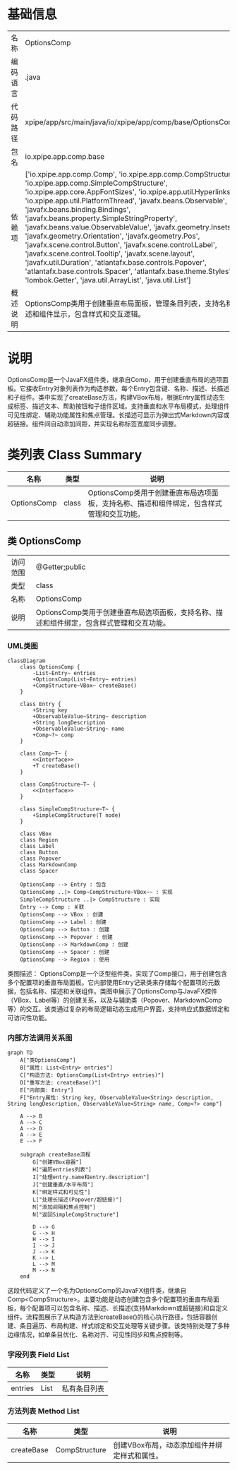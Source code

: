 # 基础信息

|      |      |
|------|------|
| 名称 | OptionsComp |
| 编码语言 | .java |
| 代码路径 | xpipe/app/src/main/java/io/xpipe/app/comp/base/OptionsComp.java |
| 包名 | io.xpipe.app.comp.base |
| 依赖项 | ['io.xpipe.app.comp.Comp', 'io.xpipe.app.comp.CompStructure', 'io.xpipe.app.comp.SimpleCompStructure', 'io.xpipe.app.core.AppFontSizes', 'io.xpipe.app.util.Hyperlinks', 'io.xpipe.app.util.PlatformThread', 'javafx.beans.Observable', 'javafx.beans.binding.Bindings', 'javafx.beans.property.SimpleStringProperty', 'javafx.beans.value.ObservableValue', 'javafx.geometry.Insets', 'javafx.geometry.Orientation', 'javafx.geometry.Pos', 'javafx.scene.control.Button', 'javafx.scene.control.Label', 'javafx.scene.control.Tooltip', 'javafx.scene.layout', 'javafx.util.Duration', 'atlantafx.base.controls.Popover', 'atlantafx.base.controls.Spacer', 'atlantafx.base.theme.Styles', 'lombok.Getter', 'java.util.ArrayList', 'java.util.List'] |
| 概述说明 | OptionsComp类用于创建垂直布局面板，管理条目列表，支持名称、描述和组件显示，包含样式和交互逻辑。 |

# 说明

OptionsComp是一个JavaFX组件类，继承自Comp，用于创建垂直布局的选项面板。它接收Entry对象列表作为构造参数，每个Entry包含键、名称、描述、长描述和子组件。类中实现了createBase方法，构建VBox布局，根据Entry属性动态生成标签、描述文本、帮助按钮和子组件区域。支持垂直和水平布局模式，处理组件可见性绑定、辅助功能属性和焦点管理。长描述可显示为弹出式Markdown内容或超链接。组件间自动添加间距，并实现名称标签宽度同步调整。

# 类列表 Class Summary

| 名称   | 类型  | 说明 |
|-------|------|-------------|
| OptionsComp | class | OptionsComp类用于创建垂直布局选项面板，支持名称、描述和组件绑定，包含样式管理和交互功能。 |



## 类 OptionsComp

|      |      |
|------|------|
| 访问范围 | @Getter;public |
| 类型 | class |
| 名称 | OptionsComp |
| 说明 | OptionsComp类用于创建垂直布局选项面板，支持名称、描述和组件绑定，包含样式管理和交互功能。 |


### UML类图

```mermaid
classDiagram
    class OptionsComp {
        -List~Entry~ entries
        +OptionsComp(List~Entry~ entries)
        +CompStructure~VBox~ createBase()
    }

    class Entry {
        +String key
        +ObservableValue~String~ description
        +String longDescription
        +ObservableValue~String~ name
        +Comp~?~ comp
    }

    class Comp~T~ {
        <<Interface>>
        +T createBase()
    }

    class CompStructure~T~ {
        <<Interface>>
    }

    class SimpleCompStructure~T~ {
        +SimpleCompStructure(T node)
    }

    class VBox
    class Region
    class Label
    class Button
    class Popover
    class MarkdownComp
    class Spacer

    OptionsComp --> Entry : 包含
    OptionsComp ..|> Comp~CompStructure~VBox~~ : 实现
    SimpleCompStructure ..|> CompStructure : 实现
    Entry --> Comp : 关联
    OptionsComp --> VBox : 创建
    OptionsComp --> Label : 创建
    OptionsComp --> Button : 创建
    OptionsComp --> Popover : 创建
    OptionsComp --> MarkdownComp : 创建
    OptionsComp --> Spacer : 创建
    OptionsComp --> Region : 使用
```

类图描述：
OptionsComp是一个泛型组件类，实现了Comp接口，用于创建包含多个配置项的垂直布局面板。它内部使用Entry记录类来存储每个配置项的元数据，包括名称、描述和关联组件。类图中展示了OptionsComp与JavaFX控件（VBox、Label等）的创建关系，以及与辅助类（Popover、MarkdownComp等）的交互。该类通过复杂的布局逻辑动态生成用户界面，支持响应式数据绑定和可访问性功能。


### 内部方法调用关系图

```mermaid
graph TD
    A["类OptionsComp"]
    B["属性: List<Entry> entries"]
    C["构造方法: OptionsComp(List<Entry> entries)"]
    D["重写方法: createBase()"]
    E["内部类: Entry"]
    F["Entry属性: String key, ObservableValue<String> description, String longDescription, ObservableValue<String> name, Comp<?> comp"]

    A --> B
    A --> C
    A --> D
    A --> E
    E --> F

    subgraph createBase流程
        G["创建VBox容器"]
        H["遍历entries列表"]
        I["处理entry.name和entry.description"]
        J["创建垂直/水平布局"]
        K["绑定样式和可见性"]
        L["处理长描述(Popover/超链接)"]
        M["添加间隔和焦点控制"]
        N["返回SimpleCompStructure"]

        D --> G
        G --> H
        H --> I
        I --> J
        J --> K
        K --> L
        L --> M
        M --> N
    end
```

这段代码定义了一个名为OptionsComp的JavaFX组件类，继承自Comp<CompStructure<VBox>>。主要功能是动态创建包含多个配置项的垂直布局面板，每个配置项可以包含名称、描述、长描述(支持Markdown或超链接)和自定义组件。流程图展示了从构造方法到createBase()的核心执行路径，包括容器创建、条目遍历、布局构建、样式绑定和交互处理等关键步骤。该类特别处理了多种边缘情况，如单条目优化、名称对齐、可见性同步和焦点控制等。

### 字段列表 Field List

| 名称  | 类型  | 说明 |
|-------|-------|------|
| entries | List<Entry> | 私有条目列表 |

### 方法列表 Method List

| 名称  | 类型  | 说明 |
|-------|-------|------|
| createBase | CompStructure<VBox> | 创建VBox布局，动态添加组件并绑定样式和属性。 |




